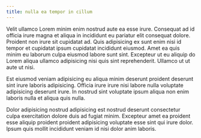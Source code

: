 ```yaml
---
title: nulla ea tempor in cillum
---
```


Velit ullamco Lorem minim enim nostrud aute ea esse irure. Consequat ad id officia irure magna et aliqua in incididunt eu pariatur elit consequat dolore. Proident non irure sit cupidatat ad. Quis adipisicing ex sunt enim nisi id tempor et cupidatat ipsum cupidatat incididunt eiusmod. Amet ea quis minim eu laborum culpa eiusmod labore sunt sint. Excepteur ut eu aliquip do Lorem aliqua ullamco adipisicing nisi quis sint reprehenderit. Ullamco ut ut aute ut nisi.

Est eiusmod veniam adipisicing eu aliqua minim deserunt proident deserunt sint irure laboris adipisicing. Officia irure irure nisi labore nulla voluptate adipisicing deserunt irure. In nostrud sint voluptate ipsum aliqua non enim laboris nulla et aliqua quis nulla.

Dolor adipisicing nostrud adipisicing est nostrud deserunt consectetur culpa exercitation dolore duis ad fugiat minim. Excepteur amet ea proident esse aliquip proident proident adipisicing voluptate esse sint qui irure dolor. Ipsum quis mollit incididunt veniam id nisi dolor anim laboris.